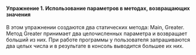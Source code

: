 #### Упражнение 1. Использование параметров в методах, возвращающих значения

В этом упражнении создаются два статических метода: Main, Greater. Метод Greater принимает два целочисленных параметра и возвращает больший из них. При работе программы у пользователя запрашиваются два целых числа и в результате в консоль выводится большее их них.
